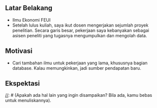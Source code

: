 [//]: # (Ceritakan sedikit tentang latar belakangmu seperti pendidikan terakhir atau pekerjaan sebelumnya)
## Latar Belakang
- Ilmu Ekonomi FEUI
- Setelah lulus kuliah, saya ikut dosen mengerjakan sejumlah proyek penelitian. Secara garis besar, pekerjaan saya kebanyakan sebagai asisen peneliti yang tugasnya mengumpulkan dan mengolah data.

[//]: # (Motivasi apa yang mendorongmu untuk ikut program coding bootcamp di Hacktiv8?)
## Motivasi
- Cari tambahan ilmu untuk pekerjaan yang lama, khususnya bagian database. Kalau memungkinkan, jadi sumber pendapatan baru.

[//]: # (Beri tahu kami, apa yang ingin kamu dapatkan di Hacktiv8 dan apa yang ingin kamu capai setelah lulus dari sini?)
## Ekspektasi

[//]: # (Apakah ada hal lain yang ingin disampaikan? Bila ada, kamu bebas untuk menuliskannya).
